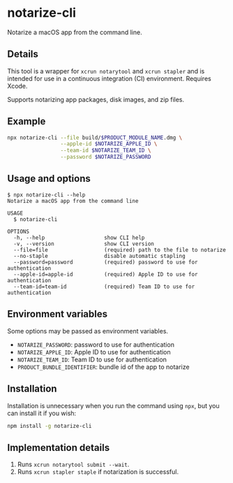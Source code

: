 # notarize-cli

Notarize a macOS app from the command line.

## Details

This tool is a wrapper for `xcrun notarytool` and `xcrun stapler` and is intended for use in a continuous integration (CI) environment. Requires Xcode.

Supports notarizing app packages, disk images, and zip files.

## Example

```sh
npx notarize-cli --file build/$PRODUCT_MODULE_NAME.dmg \
                 --apple-id $NOTARIZE_APPLE_ID \
                 --team-id $NOTARIZE_TEAM_ID \
                 --password $NOTARIZE_PASSWORD
```

## Usage and options

```sh-session
$ npx notarize-cli --help
Notarize a macOS app from the command line

USAGE
  $ notarize-cli

OPTIONS
  -h, --help                   show CLI help
  -v, --version                show CLI version
  --file=file                  (required) path to the file to notarize
  --no-staple                  disable automatic stapling
  --password=password          (required) password to use for authentication
  --apple-id=apple-id          (required) Apple ID to use for authentication
  --team-id=team-id            (required) Team ID to use for authentication
```

## Environment variables

Some options may be passed as environment variables.

- `NOTARIZE_PASSWORD`: password to use for authentication
- `NOTARIZE_APPLE_ID`: Apple ID to use for authentication
- `NOTARIZE_TEAM_ID`: Team ID to use for authentication
- `PRODUCT_BUNDLE_IDENTIFIER`: bundle id of the app to notarize

## Installation

Installation is unnecessary when you run the command using `npx`, but you can install it if you wish:

```sh
npm install -g notarize-cli
```

## Implementation details

1. Runs `xcrun notarytool submit --wait`.
2. Runs `xcrun stapler staple` if notarization is successful.
